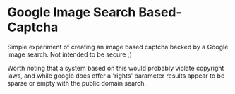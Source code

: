 # Google Image Search Based-Captcha

Simple experiment of creating an image based captcha backed by a Google image search.  Not intended to be secure ;)

Worth noting that a system based on this would probably violate copyright laws, and while google does offer a 'rights' parameter results appear to be sparse or empty with the public domain search.